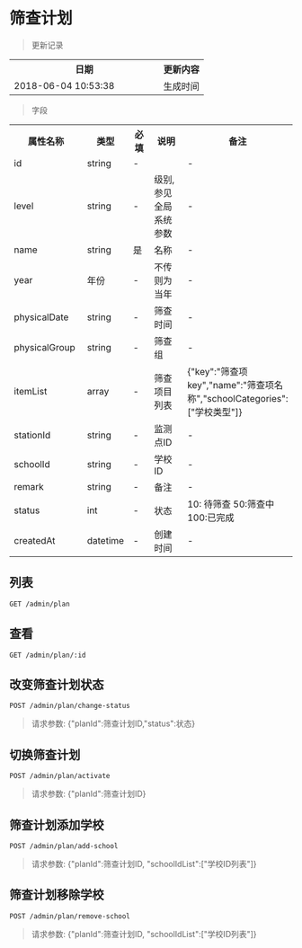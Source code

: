 # 筛查计划

> 更新记录

<table>
    <tr>
        <th style="width:250px;">日期</th>
        <th>更新内容</th>
    </tr>
    <tr>
        <td>2018-06-04 10:53:38</td>
        <td>生成时间</td>
    </tr>
</table>

> 字段

<table>
    <tr>
        <th style="width:150px;">属性名称</th>
        <th style="width:60px;">类型</th>
        <th style="width:60px;">必填</th>
        <th style="width:200px;">说明</th>
        <th>备注</th>
    </tr>
    <tr>
        <td>id</td>
        <td>string</td>
        <td>-</td>
        <td></td>
        <td>-</td>
    </tr>
    <tr>
        <td>level</td>
        <td>string</td>
        <td>-</td>
        <td>级别, 参见全局系统参数</td>
        <td>-</td>
    </tr>
    <tr>
        <td>name</td>
        <td>string</td>
        <td>是</td>
        <td>名称</td>
        <td>-</td>
    </tr>
    <tr>
        <td>year</td>
        <td>年份</td>
        <td>-</td>
        <td>不传则为当年</td>
        <td>-</td>
    </tr>
    <tr>
        <td>physicalDate</td>
        <td>string</td>
        <td>-</td>
        <td>筛查时间</td>
        <td>-</td>
    </tr>
    <tr>
        <td>physicalGroup</td>
        <td>string</td>
        <td>-</td>
        <td>筛查组</td>
        <td>-</td>
    </tr>
    <tr>
        <td>itemList</td>
        <td>array</td>
        <td>-</td>
        <td>筛查项目列表</td>
        <td>{"key":"筛查项key","name":"筛查项名称","schoolCategories":["学校类型"]}</td>
    </tr>
    <tr>
        <td>stationId</td>
        <td>string</td>
        <td>-</td>
        <td>监测点ID</td>
        <td>-</td>
    </tr>
    <tr>
        <td>schoolId</td>
        <td>string</td>
        <td>-</td>
        <td>学校ID</td>
        <td>-</td>
    </tr>
    <tr>
        <td>remark</td>
        <td>string</td>
        <td>-</td>
        <td>备注</td>
        <td>-</td>
    </tr>
    <tr>
        <td>status</td>
        <td>int</td>
        <td>-</td>
        <td>状态</td>
        <td>10: 待筛查 50:筛查中 100:已完成</td>
    </tr>
    <tr>
        <td>createdAt</td>
        <td>datetime</td>
        <td>-</td>
        <td>创建时间</td>
        <td>-</td>
    </tr>
</table>

## 列表

```
GET /admin/plan
```

## 查看

```
GET /admin/plan/:id
```

## 改变筛查计划状态

```
POST /admin/plan/change-status
```

> 请求参数: {"planId":筛查计划ID,"status":状态}

## 切换筛查计划

```
POST /admin/plan/activate
```

> 请求参数: {"planId":筛查计划ID}

## 筛查计划添加学校

```
POST /admin/plan/add-school
```

> 请求参数: {"planId":筛查计划ID, "schoolIdList":["学校ID列表"]}

## 筛查计划移除学校

```
POST /admin/plan/remove-school
```

> 请求参数: {"planId":筛查计划ID, "schoolIdList":["学校ID列表"]}